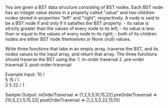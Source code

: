 You are given a BST data structure consisting of BST nodes. Each BST node has an integer value stores in a property called "value" and two children nodes stored in properties "left" and "right", respectively. A node is said to be a BST node if and only if it satisfies the BST property: 
    - its value is strictly greater than the values of every node to its left;
    - its value is less than or equal to the values of every node to its right;
    - both of its children nodes are either BST node themselves or None (null) values.

Write three functions that take in an empty array, traverse the BST, and its nodes values to the input array, and return that array. The three functions should traverse the BST using the:
    1. in-order traversal
    2. pre-order traversal
    3. post-order-traversal 

Example Input:
       10
      /  \
     5    15
    / \     \
  2    5     22
 /
1

Sample Output:
inOrderTraversal => [1,2,5,5,10,15,22]
preOrderTraversal => [10,5,2,1,5,15,22]
postOrderTraversal => [1,2,5,5,22,15,10]

